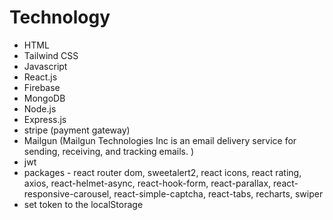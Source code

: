 # Technology

- HTML
- Tailwind CSS
- Javascript
- React.js
- Firebase
- MongoDB
- Node.js
- Express.js
- stripe (payment gateway)
- Mailgun (Mailgun Technologies Inc is an email delivery service for sending, receiving, and tracking emails. )
- jwt 
- packages - react router dom, sweetalert2, react icons, react rating, axios, react-helmet-async, react-hook-form, react-parallax, react-responsive-carousel, react-simple-captcha, react-tabs, recharts, swiper
- set token to the localStorage

